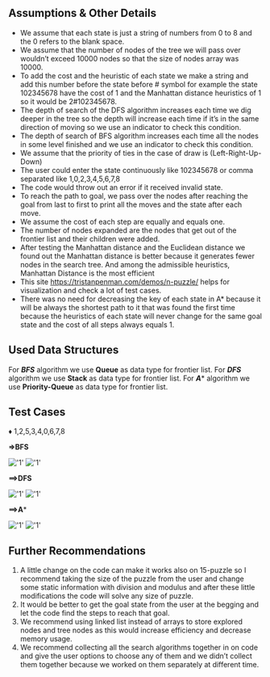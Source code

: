 ## Assumptions & Other Details

- We assume that each state is just a string of numbers from 0 to 8 and the 0 refers to the blank space.
- We assume that the number of nodes of the tree we will pass over wouldn’t exceed 10000 nodes so that the size of nodes array was 10000.
- To add the cost and the heuristic of each state we make a string and add this number before the state before # symbol for example the state 102345678 have the cost of 1 and the Manhattan distance heuristics of 1 so it would be 2#102345678.
- The depth of search of the DFS algorithm increases each time we dig deeper in the tree so the depth will increase each time if it’s in the same direction of moving so we use an indicator to check this condition.
- The depth of search of BFS algorithm increases each time all the nodes in some level finished and we use an indicator to check this condition.
- We assume that the priority of ties in the case of draw is (Left-Right-Up-Down)
- The user could enter the state continuously like 102345678 or comma separated like 1,0,2,3,4,5,6,7,8
- The code would throw out an error if it received invalid state.
- To reach the path to goal, we pass over the nodes after reaching the goal from last to first to print all the moves and the state after each move.
- We assume the cost of each step are equally and equals one.
- The number of nodes expanded are the nodes that get out of the frontier list and their children were added.
- After testing the Manhattan distance and the Euclidean distance we found out the Manhattan distance is better because it generates fewer nodes in the search tree. And among the admissible heuristics, Manhattan Distance is the most efficient
- This site https://tristanpenman.com/demos/n-puzzle/ helps for visualization and check a lot of test cases.
- There was no need for decreasing the key of each state in A* because it will be always the shortest path to it that was found the first time because the heuristics of each state will never change for the same goal state and the cost of all steps always equals 1.

## Used Data Structures

For ***BFS*** algorithm we use **Queue** as data type for frontier list.
For ***DFS*** algorithm we use **Stack** as data type for frontier list.
For ***A**** algorithm we use **Priority-Queue** as data type for frontier list.


## Test Cases

♦ 1,2,5,3,4,0,6,7,8

**=>BFS**

!['1'](docs/0.png)
!['1'](docs/1.png)


**==>DFS**

!['1'](docs/2.png)
!['1'](docs/3.png)


**==>A***

!['1'](docs/4.png)
!['1'](docs/5.png)

## Further Recommendations

1. A little change on the code can make it works also on 15-puzzle so I recommend taking the size of the puzzle from the user and change some static information with division and modulus and after these little modifications the code will solve any size of puzzle.
2. It would be better to get the goal state from the user at the begging and let the code find the steps to reach that goal.
3. We recommend using linked list instead of arrays to store explored nodes and tree nodes as this would increase efficiency and decrease memory usage.
4. We recommend collecting all the search algorithms together in on code and give the user options to choose any of them and we didn’t collect them together because we worked on them separately at different time.

